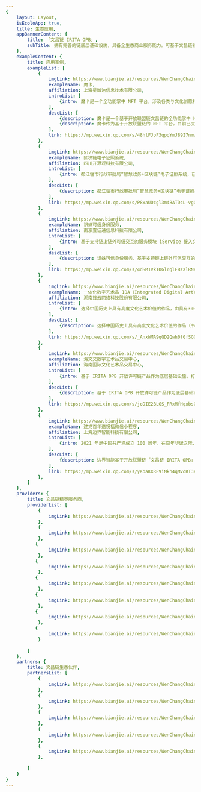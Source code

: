 ```yaml
---
{
    layout: Layout,
    isEcoloApp: true,
    title: 生态应用,
    appBannerContent: {
        title: 「文昌链 IRITA OPB」,
        subTitle: 拥有完善的链底层基础设施，具备全生态商业服务能力。可基于文昌链核心功能，构建链上生态应用，安全高效，经济易用
    },
    exampleContent: {
        title: 应用案例,
        exampleList: [
            {
                imgLink: https://www.bianjie.ai/resources/WenChangChain/wenchang-HOME-image/Application-case-icon/moka.png,
                exampleName: 魔卡,
                affiliation: 上海星翰达信息技术有限公司,
                introList: [
                    {intro: 魔卡是一个全功能掌中 NFT 平台，涉及各类与文化创意和生活方式有关的 NFT 领域，覆盖收藏型和功能型 NFT 场景，包含但不局限于电子票务、数字艺术收藏卡等。}
                ],
                descList: [
                    {description: 魔卡是一个基于开放联盟链文昌链的全功能掌中 NFT 平台，由星翰达科技发布与运营，覆盖收藏型和功能型 NFT 场景。涉及各类与文化创意和生活方式有关的 NFT 领域，包含但不局限于电子票务、数字艺术收藏卡，和各类 NFT 卡券。},
                    {description: 魔卡作为基于开放联盟链的 NFT 平台，目前已支持微信支付，并将扩展至其他便捷的移动支付，包含未来的数字人民币支付手段。应用采用区块链技术与法币支付相结合的方式，来管理用户的各类 NFT ，让广大用户即可体验由区块链技术带来的便利与创新。},
                ],
                link: https://mp.weixin.qq.com/s/48hlFJoF3qpqYmJ89I7nmw,
            },
            {
                imgLink: https://www.bianjie.ai/resources/WenChangChain/wenchang-HOME-image/Application-case-icon/dianzizhengzhao.png,
                exampleName: 区块链电子证照系统,
                affiliation: 四川开源观科技有限公司,
                introList: [
                    {intro: 都江堰市行政审批局“智慧政务+区块链”电子证照系统，已在政务网站、app、自助终端机、窗口等领域应用，实现 32 项政务服务事项使用区块链营业执照材料和个人身份的实时核验。}
                ],
                descList: [
                    {description: 都江堰市行政审批局“智慧政务+区块链”电子证照系统，已在政务网站、app、自助终端机、窗口等领域应用，实现 32 项政务服务事项使用区块链营业执照材料和个人身份的实时核验。平台通过文昌链上部署基于“智能合约”的电子证照系统，能触发各部门数据实时精准共享，大幅提高形式性审查和审慎性审查效率；并承担数据效力责任，发挥区块链技术在数据共享交换、业务协同办理与电子存证存照等方面的优势，保证数据隐私性和安全性的同时，有效减少办事企业和群众提交相关纸质办事材料，真正做到窗口服务更高效，群众办事更方便。},
                ],
                link: https://mp.weixin.qq.com/s/P8xaUOcgl3m4BATDcL-vgQ,
            },
            {
                imgLink: https://www.bianjie.ai/resources/WenChangChain/wenchang-HOME-image/Application-case-icon/shizhukexinshenfen.png,
                exampleName: 识蛛可信身份服务,
                affiliation: 南京壹证通信息科技有限公司,
                introList: [
                    {intro: 基于支持链上链外可信交互的服务模块 iService 接入文昌链，为各类链上分布式应用提供可信身份服务。}
                ],
                descList: [
                    {description: 识蛛可信身份服务，基于支持链上链外可信交互的服务模块 iService 接入文昌链，为各类链上分布式应用提供可信身份服务，由南京壹证通运营。在保护公民数权和隐私安全的前提下，支持让企业、个人、车辆、设备等各种角色拥有一个合法可信的互联网法律身份，为各种业务场景提供身份认证服务。},
                ],
                link: https://mp.weixin.qq.com/s/4dSM1VkTOGlrglFBzXlRNA,
            },
            {
                imgLink: https://www.bianjie.ai/resources/WenChangChain/wenchang-HOME-image/Application-case-icon/yitihuashuziyishupin.png,
                exampleName: 一体化数字艺术品 IDA（Integrated Digital Art）登记服务平台,
                affiliation: 湖南搜云网络科技股份有限公司,
                introList: [
                    {intro: 选择中国历史上具有高度文化艺术价值的作品，由具有300多年历史的知名文化品牌限量复刻，结合实体艺术品检验报告及仓储信息等，基于文昌链实现链上数字化建模，支持链上可信转移并保证全局唯一性。},
                ],
                descList: [
                    {description: 选择中国历史上具有高度文化艺术价值的作品（书画、瓷器、文物等），由具有300多年历史的知名文化品牌进行限量复制，每一件复制品具有单独编号及其基于文昌链的唯一数字艺术品所有权凭证。基于前沿的跨链和数字化建模技术，文昌链支持一体化数字艺术品实现链上登记确权，支持其在全球异构区块链网络间的合规、可信跨链流转，并保证全局唯一性。},
                ],
                link: https://mp.weixin.qq.com/s/_AnxWMA9qQD2Qwh0fGfSGQ,
            },
            {
                imgLink: https://www.bianjie.ai/resources/WenChangChain/wenchang-HOME-image/Application-case-icon/haiwenjiao.png,
                exampleName: 海文交数字艺术品交易中心,
                affiliation: 海南国际文化艺术品交易中心,
                introList: [
                    {intro: 基于 IRITA OPB 开放许可链产品作为底层基础设施，打造数字艺术品市场。目前海南国际文化艺术品交易中心（海文交）生态内多个应用已上线文昌链。},
                ],
                descList: [
                    {description: 基于 IRITA OPB 开放许可链产品作为底层基础设施，打造数字艺术品市场，通过前沿区块链跨链技术与 NFT 技术，与国际主流开放区块链网络联通，实现优质数字艺术品全球化有序流通。目前海南国际文化艺术品交易中心（海文交）生态内多个应用已上线文昌链。},
                ],
                link: https://mp.weixin.qq.com/s/joDIE2BLGS_FRxMfHqxbsQ,
            },
            {
                imgLink: https://www.bianjie.ai/resources/WenChangChain/wenchang-HOME-image/Application-case-icon/jiandangbainiansongzhufu.png,
                exampleName: 建党百年送祝福微信小程序,
                affiliation: 上海边界智能科技有限公司,
                introList: [
                    {intro: 2021 年是中国共产党成立 100 周年，在百年华诞之际，边界智能与中国移动设计院、上海区块链技术协会等多家机构共同发起了链上送祝福的纪念活动。}
                ],
                descList: [
                    {description: 边界智能基于开放联盟链「文昌链 IRITA OPB」开发打造了以「庆祝中国共产党百年华诞，让 ‘文昌链’ 见证我永不磨灭的初心与祝福」为主题的区块链小程序，让党员与群众在活动过程中了解党史，并送上祝福；同时所有的祝福都将在文昌链上永久保存，不可篡改。仅 2021 年 7 月 1 日当天，便有超过 5000 人次参与访问活动。},
                ],
                link: https://mp.weixin.qq.com/s/yKoaKXRE9iMkh4qMVoRT3A,
            },
        ]
    },
    providers: {
        title: 文昌链精英服务商,
        providerList: [
            {
                imgLink: https://www.bianjie.ai/resources/WenChangChain/wenchang-HOME-image/Facilitator/thoughtworl.png
            },
            {
                imgLink: https://www.bianjie.ai/resources/WenChangChain/wenchang-HOME-image/Facilitator/szyq.png
            },
           {
                imgLink: https://www.bianjie.ai/resources/WenChangChain/wenchang-HOME-image/Facilitator/ytx_logo.png
            },
           {
                imgLink: https://www.bianjie.ai/resources/WenChangChain/wenchang-HOME-image/Facilitator/shanzai.png
            },
           {
                imgLink: https://www.bianjie.ai/resources/WenChangChain/wenchang-HOME-image/Facilitator/enfute.png
            },
           {
                imgLink: https://www.bianjie.ai/resources/WenChangChain/wenchang-HOME-image/Facilitator/wangjiang.png
            },
           {
                imgLink: https://www.bianjie.ai/resources/WenChangChain/wenchang-HOME-image/Facilitator/gwcs.png
            },
           {
                imgLink: https://www.bianjie.ai/resources/WenChangChain/wenchang-HOME-image/Facilitator/anlian.png
            }
            
        ]
    },
    partners: {
        title: 文昌链生态伙伴,
        partnersList: [
            {
                imgLink: https://www.bianjie.ai/resources/WenChangChain/wenchang-HOME-image/Partner-logo/xdkj.png
            },
            {
                imgLink: https://www.bianjie.ai/resources/WenChangChain/wenchang-HOME-image/Partner-logo/kygkj.png
            },
            {
                imgLink: https://www.bianjie.ai/resources/WenChangChain/wenchang-HOME-image/Partner-logo/yzt.png
            },
            {
                imgLink: https://www.bianjie.ai/resources/WenChangChain/wenchang-HOME-image/Partner-logo/sykj.png
            },
            {
                imgLink: https://www.bianjie.ai/resources/WenChangChain/wenchang-HOME-image/Partner-logo/hwj.png
            },
           
        ]
    }
}
---
```

